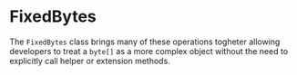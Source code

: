 # FixedBytes

The `FixedBytes` class brings many of these operations togheter allowing developers to treat a `byte[]` as a more complex object without the need to explicitly call helper or extension methods.
